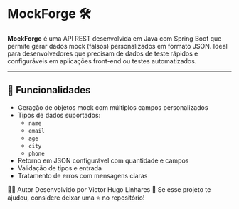 # MockForge 🛠️

**MockForge** é uma API REST desenvolvida em Java com Spring Boot que permite gerar dados mock (falsos)
personalizados em formato JSON. Ideal para desenvolvedores que precisam de dados de teste rápidos
e configuráveis em aplicações front-end ou testes automatizados.

---

## 🚀 Funcionalidades

- Geração de objetos mock com múltiplos campos personalizados
- Tipos de dados suportados:
  - `name`
  - `email`
  - `age`
  - `city`
  - `phone`
- Retorno em JSON configurável com quantidade e campos
- Validação de tipos e entrada
- Tratamento de erros com mensagens claras

👨‍💻 Autor
Desenvolvido por Victor Hugo Linhares 👋
Se esse projeto te ajudou, considere deixar uma ⭐ no repositório!


